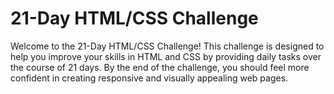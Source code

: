 <h1>21-Day HTML/CSS Challenge</h1>
Welcome to the 21-Day HTML/CSS Challenge! This challenge is designed to help you improve your skills in HTML and CSS by providing daily tasks over the course of 21 days. By the end of the challenge, you should feel more confident in creating responsive and visually appealing web pages.
